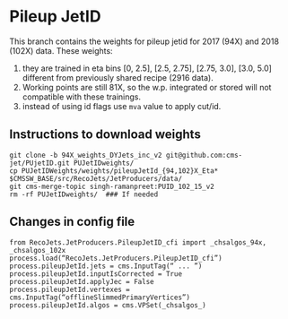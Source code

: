 # Pileup JetID

This branch contains the weights for pileup jetid for 2017 (94X) and 2018 (102X) data. These weights:

1. they are trained in eta bins [0, 2.5], [2.5, 2.75], [2.75, 3.0], [3.0, 5.0] different from previously shared recipe (2916 data).
2. Working points are still 81X, so the w.p. integrated or stored will not compatible with these trainings.
3. instead of using id flags use `mva` value to apply cut/id.


## Instructions to download weights

```
git clone -b 94X_weights_DYJets_inc_v2 git@github.com:cms-jet/PUjetID.git PUJetIDweights/
cp PUJetIDWeights/weights/pileupJetId_{94,102}X_Eta* $CMSSW_BASE/src/RecoJets/JetProducers/data/
git cms-merge-topic singh-ramanpreet:PUID_102_15_v2
rm -rf PUJetIDweights/  ### If needed
```

 ## Changes in config file
 
```
from RecoJets.JetProducers.PileupJetID_cfi import _chsalgos_94x, _chsalgos_102x
process.load(“RecoJets.JetProducers.PileupJetID_cfi”)
process.pileupJetId.jets = cms.InputTag(“ ... ”)
process.pileupJetId.inputIsCorrected = True
process.pileupJetId.applyJec = False
process.pileupJetId.vertexes = cms.InputTag(“offlineSlimmedPrimaryVertices”)
process.pileupJetId.algos = cms.VPSet(_chsalgos_)
```
